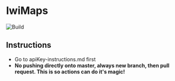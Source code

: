 # IwiMaps
![Build](https://github.com/harrypirrit/MaraeMaps/actions/workflows/android.yml/badge.svg)

## Instructions
- Go to apiKey-instructions.md first
- **No pushing directly onto master, always new branch, then pull request. This is so actions can do it's magic!**
